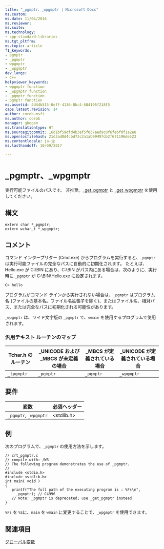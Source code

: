 ```yaml
---
title: "_pgmptr、_wpgmptr | Microsoft Docs"
ms.custom: 
ms.date: 11/04/2016
ms.reviewer: 
ms.suite: 
ms.technology:
- cpp-standard-libraries
ms.tgt_pltfrm: 
ms.topic: article
f1_keywords:
- pgmptr
- _pgmptr
- wpgmptr
- _wpgmptr
dev_langs:
- C++
helpviewer_keywords:
- wpgmptr function
- _wpgmptr function
- _pgmptr function
- pgmptr function
ms.assetid: 4d44b515-0eff-4136-8bc4-684195f218f5
caps.latest.revision: 14
author: corob-msft
ms.author: corob
manager: ghogen
ms.translationtype: HT
ms.sourcegitcommit: 16d1bf59dfd4b3ef5f037aed9c0f6febfdf1a2e8
ms.openlocfilehash: 21d3ad8d4cbd73c2a1ab99497db2f671196de523
ms.contentlocale: ja-jp
ms.lasthandoff: 10/09/2017

---
```

# <a name="pgmptr-wpgmptr"></a>_pgmptr、_wpgmptr
実行可能ファイルのパスです。 非推奨。[_get_pgmptr](../c-runtime-library/reference/get-pgmptr.md) と [_get_wpgmptr](../c-runtime-library/reference/get-wpgmptr.md) を使用してください。  
  
## <a name="syntax"></a>構文  
  
```  
extern char *_pgmptr;  
extern wchar_t *_wpgmptr;  
```  
  
## <a name="remarks"></a>コメント  
 コマンド インタープリター (Cmd.exe) からプログラムを実行すると、`_pgmptr` は実行可能ファイルの完全なパスに自動的に初期化されます。 たとえば、Hello.exe が C:\BIN にあり、C:\BIN がパス内にある場合は、次のように、実行時に `_pgmptr` が C:\BIN\Hello.exe に設定されます。  
  
```  
C> hello   
```  
  
 プログラムがコマンド ラインから実行されない場合は、`_pgmptr` はプログラム名 (ファイルの基本名。ファイル名拡張子を除く)、またはファイル名、相対パス、または完全なパスに初期化される可能性があります。  
  
 `_wpgmptr` は、ワイド文字版の `_pgmptr` で、`wmain` を使用するプログラムで使用されます。  
  
### <a name="generic-text-routine-mappings"></a>汎用テキスト ルーチンのマップ  
  
|Tchar.h のルーチン|_UNICODE および _MBCS が未定義の場合|_MBCS が定義されている場合|_UNICODE が定義されている場合|  
|---------------------|--------------------------------------|--------------------|-----------------------|  
|`_tpgmptr`|`_pgmptr`|`_pgmptr`|`_wpgmptr`|  
  
## <a name="requirements"></a>要件  
  
|変数|必須ヘッダー|  
|--------------|---------------------|  
|`_pgmptr`, `_wpgmptr`|\<stdlib.h>|  
  
## <a name="example"></a>例  
 次のプログラムで、`_pgmptr` の使用方法を示します。  
  
```  
// crt_pgmptr.c  
// compile with: /W3  
// The following program demonstrates the use of _pgmptr.  
//  
#include <stdio.h>  
#include <stdlib.h>  
int main( void )  
{  
   printf("The full path of the executing program is : %Fs\n",   
     _pgmptr); // C4996  
   // Note: _pgmptr is deprecated; use _get_pgmptr instead  
}  
```  
  
 `%Fs` を `%S`に、`main` を `wmain` に変更することで、`_wpgmptr` を使用できます。  
  
## <a name="see-also"></a>関連項目  
 [グローバル変数](../c-runtime-library/global-variables.md)

